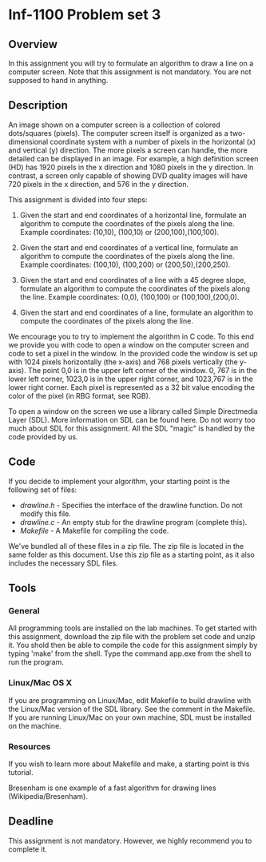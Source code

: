 # Inf-1100 Problem set 3

## Overview

In this assignment you will try to formulate an algorithm to draw a line on a computer screen. Note that this assignment is not mandatory. You are not supposed to hand in anything.

## Description

An image shown on a computer screen is a collection of colored dots/squares (pixels). The computer screen itself is organized as a two-dimensional coordinate system with a number of pixels in the horizontal (x) and vertical (y) direction. The more pixels a screen can handle, the more detailed can be displayed in an image. For example, a high definition screen (HD) has 1920 pixels in the x direction and 1080 pixels in the y direction. In contrast, a screen only capable of showing DVD quality images will have 720 pixels in the x direction, and 576 in the y direction.

This assignment is divided into four steps:

1. Given the start and end coordinates of a horizontal line, formulate an algorithm to compute the coordinates of the pixels along the line. Example coordinates: (10,10), (100,10) or (200,100),(100,100).

2. Given the start and end coordinates of a vertical line, formulate an algorithm to compute the coordinates of the pixels along the line. Example coordinates: (100,10), (100,200) or (200,50),(200,250).

3. Given the start and end coordinates of a line with a 45 degree slope, formulate an algorithm to compute the coordinates of the pixels along the line. Example coordinates: (0,0), (100,100) or (100,100),(200,0).

4. Given the start and end coordinates of a line, formulate an algorithm to compute the coordinates of the pixels along the line.

We encourage you to try to implement the algorithm in C code. To this end we provide you with code to open a window on the computer screen and code to set a pixel in the window. In the provided code the window is set up with 1024 pixels horizontally (the x-axis) and 768 pixels vertically (the y-axis). The point 0,0 is in the upper left corner of the window. 0, 767 is in the lower left corner, 1023,0 is in the upper right corner, and 1023,767 is in the lower right corner. Each pixel is represented as a 32 bit value encoding the color of the pixel (in RBG format, see RGB).

To open a window on the screen we use a library called Simple Directmedia Layer (SDL). More information on SDL can be found here. Do not worry too much about SDL for this assignment. All the SDL "magic" is handled by the code provided by us.

## Code

If you decide to implement your algorithm, your starting point is the following set of files:

- _drawline.h_ - Specifies the interface of the drawline function. Do not modify this file.
- _drawline.c_ - An empty stub for the drawline program (complete this).
- _Makefile_ - A Makefile for compiling the code.

We've bundled all of these files in a zip file. The zip file is located in the same folder as this document. Use this zip file as a starting point, as it also includes the necessary SDL files.

## Tools

### General

All programming tools are installed on the lab machines. To get started with this assignment, download the zip file with the problem set code and unzip it. You shold then be able to compile the code for this assignment simply by typing 'make' from the shell. Type the command app.exe from the shell to run the program.

### Linux/Mac OS X

If you are programming on Linux/Mac, edit Makefile to build drawline with the Linux/Mac version of the SDL library. See the comment in the Makefile. If you are running Linux/Mac on your own machine, SDL must be installed on the machine.

### Resources

If you wish to learn more about Makefile and make, a starting point is this tutorial.

Bresenham is one example of a fast algorithm for drawing lines (Wikipedia/Bresenham).

##  Deadline

This assignment is not mandatory. However, we highly recommend you to complete it.


